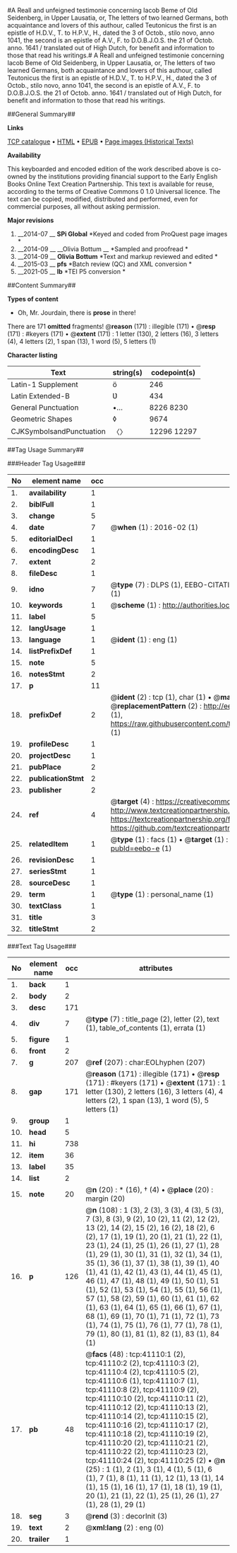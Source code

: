 #A Reall and unfeigned testimonie concerning Iacob Beme of Old Seidenberg, in Upper Lausatia, or, The letters of two learned Germans, both acquaintance and lovers of this authour, called Teutonicus the first is an epistle of H.D.V., T. to H.P.V., H., dated the 3 of Octob., stilo novo, anno 1041, the second is an epistle of A.V., F. to D.O.B.J.O.S. the 21 of Octob. anno. 1641 / translated out of High Dutch, for benefit and information to those that read his writings.#
A Reall and unfeigned testimonie concerning Iacob Beme of Old Seidenberg, in Upper Lausatia, or, The letters of two learned Germans, both acquaintance and lovers of this authour, called Teutonicus the first is an epistle of H.D.V., T. to H.P.V., H., dated the 3 of Octob., stilo novo, anno 1041, the second is an epistle of A.V., F. to D.O.B.J.O.S. the 21 of Octob. anno. 1641 / translated out of High Dutch, for benefit and information to those that read his writings.

##General Summary##

**Links**

[TCP catalogue](http://www.ota.ox.ac.uk/tcp/)  • 
[HTML](http://tei.it.ox.ac.uk/tcp/Texts-HTML/free/A58/A58212.html)  • 
[EPUB](http://tei.it.ox.ac.uk/tcp/Texts-EPUB/free/A58/A58212.epub) • 
[Page images (Historical Texts)](https://historicaltexts.jisc.ac.uk/eebo-8224948e)

**Availability**

This keyboarded and encoded edition of the work described above is co-owned by the
    institutions providing financial support to the Early English Books Online Text Creation
    Partnership. This text is available for reuse, according to the terms of  Creative Commons 0 1.0 Universal
    licence. The text can be copied, modified, distributed and performed, even for commercial
    purposes, all without asking permission.

**Major revisions**

1. __2014-07 __ __SPi Global__ *Keyed and coded from ProQuest page images *
1. __2014-09 __ __Olivia Bottum __ *Sampled and proofread *
1. __2014-09 __ __Olivia Bottum__ *Text and markup reviewed and edited *
1. __2015-03 __ __pfs__ *Batch review (QC) and XML conversion *
1. __2021-05 __ __lb__ *TEI P5 conversion *

##Content Summary##

**Types of content**

  * Oh, Mr. Jourdain, there is **prose** in there!

There are 171 **omitted** fragments! 
 @__reason__ (171) : illegible (171)  •  @__resp__ (171) : #keyers (171)  •  @__extent__ (171) : 1 letter (130), 2 letters (16), 3 letters (4), 4 letters (2), 1 span (13), 1 word (5), 5 letters (1)

**Character listing**


|Text|string(s)|codepoint(s)|
|---|---|---|
|Latin-1 Supplement|ö|246|
|Latin Extended-B|Ʋ|434|
|General Punctuation|•…|8226 8230|
|Geometric Shapes|◊|9674|
|CJKSymbolsandPunctuation|〈〉|12296 12297|

##Tag Usage Summary##

###Header Tag Usage###

|No|element name|occ|attributes|
|---|---|---|---|
|1.|__availability__|1||
|2.|__biblFull__|1||
|3.|__change__|5||
|4.|__date__|7| @__when__ (1) : 2016-02 (1)|
|5.|__editorialDecl__|1||
|6.|__encodingDesc__|1||
|7.|__extent__|2||
|8.|__fileDesc__|1||
|9.|__idno__|7| @__type__ (7) : DLPS (1), EEBO-CITATION (1), VID (1), EEBO-PROQUEST (1), STC (2), OCLC (1)|
|10.|__keywords__|1| @__scheme__ (1) : http://authorities.loc.gov/ (1)|
|11.|__label__|5||
|12.|__langUsage__|1||
|13.|__language__|1| @__ident__ (1) : eng (1)|
|14.|__listPrefixDef__|1||
|15.|__note__|5||
|16.|__notesStmt__|2||
|17.|__p__|11||
|18.|__prefixDef__|2| @__ident__ (2) : tcp (1), char (1)  •  @__matchPattern__ (2) : ([0-9\-]+):([0-9IVX]+) (1), (.+) (1)  •  @__replacementPattern__ (2) : http://eebo.chadwyck.com/downloadtiff?vid=$1&page=$2 (1), https://raw.githubusercontent.com/textcreationpartnership/Texts/master/tcpchars.xml#$1 (1)|
|19.|__profileDesc__|1||
|20.|__projectDesc__|1||
|21.|__pubPlace__|2||
|22.|__publicationStmt__|2||
|23.|__publisher__|2||
|24.|__ref__|4| @__target__ (4) : https://creativecommons.org/publicdomain/zero/1.0/ (1), http://www.textcreationpartnership.org/docs/. (1), https://textcreationpartnership.org/faq/#faq05 (1), https://github.com/textcreationpartnership (1)|
|25.|__relatedItem__|1| @__type__ (1) : facs (1)  •  @__target__ (1) : https://data.historicaltexts.jisc.ac.uk/view?pubId=eebo-e (1)|
|26.|__revisionDesc__|1||
|27.|__seriesStmt__|1||
|28.|__sourceDesc__|1||
|29.|__term__|1| @__type__ (1) : personal_name (1)|
|30.|__textClass__|1||
|31.|__title__|3||
|32.|__titleStmt__|2||


###Text Tag Usage###

|No|element name|occ|attributes|
|---|---|---|---|
|1.|__back__|1||
|2.|__body__|2||
|3.|__desc__|171||
|4.|__div__|7| @__type__ (7) : title_page (2), letter (2), text (1), table_of_contents (1), errata (1)|
|5.|__figure__|1||
|6.|__front__|2||
|7.|__g__|207| @__ref__ (207) : char:EOLhyphen (207)|
|8.|__gap__|171| @__reason__ (171) : illegible (171)  •  @__resp__ (171) : #keyers (171)  •  @__extent__ (171) : 1 letter (130), 2 letters (16), 3 letters (4), 4 letters (2), 1 span (13), 1 word (5), 5 letters (1)|
|9.|__group__|1||
|10.|__head__|5||
|11.|__hi__|738||
|12.|__item__|36||
|13.|__label__|35||
|14.|__list__|2||
|15.|__note__|20| @__n__ (20) : * (16), † (4)  •  @__place__ (20) : margin (20)|
|16.|__p__|126| @__n__ (108) : 1 (3), 2 (3), 3 (3), 4 (3), 5 (3), 7 (3), 8 (3), 9 (2), 10 (2), 11 (2), 12 (2), 13 (2), 14 (2), 15 (2), 16 (2), 18 (2), 6 (2), 17 (1), 19 (1), 20 (1), 21 (1), 22 (1), 23 (1), 24 (1), 25 (1), 26 (1), 27 (1), 28 (1), 29 (1), 30 (1), 31 (1), 32 (1), 34 (1), 35 (1), 36 (1), 37 (1), 38 (1), 39 (1), 40 (1), 41 (1), 42 (1), 43 (1), 44 (1), 45 (1), 46 (1), 47 (1), 48 (1), 49 (1), 50 (1), 51 (1), 52 (1), 53 (1), 54 (1), 55 (1), 56 (1), 57 (1), 58 (2), 59 (1), 60 (1), 61 (1), 62 (1), 63 (1), 64 (1), 65 (1), 66 (1), 67 (1), 68 (1), 69 (1), 70 (1), 71 (1), 72 (1), 73 (1), 74 (1), 75 (1), 76 (1), 77 (1), 78 (1), 79 (1), 80 (1), 81 (1), 82 (1), 83 (1), 84 (1)|
|17.|__pb__|48| @__facs__ (48) : tcp:41110:1 (2), tcp:41110:2 (2), tcp:41110:3 (2), tcp:41110:4 (2), tcp:41110:5 (2), tcp:41110:6 (1), tcp:41110:7 (1), tcp:41110:8 (2), tcp:41110:9 (2), tcp:41110:10 (2), tcp:41110:11 (2), tcp:41110:12 (2), tcp:41110:13 (2), tcp:41110:14 (2), tcp:41110:15 (2), tcp:41110:16 (2), tcp:41110:17 (2), tcp:41110:18 (2), tcp:41110:19 (2), tcp:41110:20 (2), tcp:41110:21 (2), tcp:41110:22 (2), tcp:41110:23 (2), tcp:41110:24 (2), tcp:41110:25 (2)  •  @__n__ (25) : 1 (1), 2 (1), 3 (1), 4 (1), 5 (1), 6 (1), 7 (1), 8 (1), 11 (1), 12 (1), 13 (1), 14 (1), 15 (1), 16 (1), 17 (1), 18 (1), 19 (1), 20 (1), 21 (1), 22 (1), 25 (1), 26 (1), 27 (1), 28 (1), 29 (1)|
|18.|__seg__|3| @__rend__ (3) : decorInit (3)|
|19.|__text__|2| @__xml:lang__ (2) : eng (0)|
|20.|__trailer__|1||
